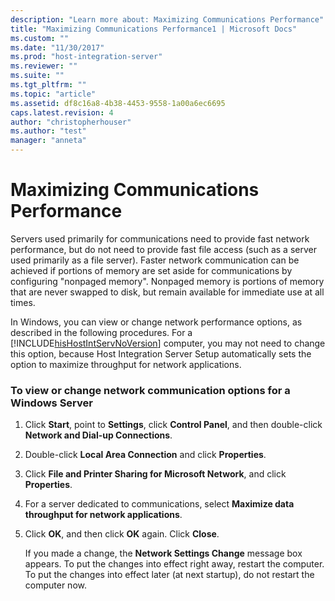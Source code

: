 ```yaml
---
description: "Learn more about: Maximizing Communications Performance"
title: "Maximizing Communications Performance1 | Microsoft Docs"
ms.custom: ""
ms.date: "11/30/2017"
ms.prod: "host-integration-server"
ms.reviewer: ""
ms.suite: ""
ms.tgt_pltfrm: ""
ms.topic: "article"
ms.assetid: df8c16a8-4b38-4453-9558-1a00a6ec6695
caps.latest.revision: 4
author: "christopherhouser"
ms.author: "test"
manager: "anneta"
---
```

# Maximizing Communications Performance
Servers used primarily for communications need to provide fast network performance, but do not need to provide fast file access (such as a server used primarily as a file server). Faster network communication can be achieved if portions of memory are set aside for communications by configuring "nonpaged memory". Nonpaged memory is portions of memory that are never swapped to disk, but remain available for immediate use at all times.  
  
 In Windows, you can view or change network performance options, as described in the following procedures. For a [!INCLUDE[hisHostIntServNoVersion](../includes/hishostintservnoversion-md.md)] computer, you may not need to change this option, because Host Integration Server Setup automatically sets the option to maximize throughput for network applications.  
  
### To view or change network communication options for a Windows Server  
  
1. Click **Start**, point to **Settings**, click **Control Panel**, and then double-click **Network and Dial-up Connections**.  
  
2. Double-click **Local Area Connection** and click **Properties**.  
  
3. Click **File and Printer Sharing for Microsoft Network**, and click **Properties**.  
  
4. For a server dedicated to communications, select **Maximize data throughput for network applications**.  
  
5. Click **OK**, and then click **OK** again. Click **Close**.  
  
   If you made a change, the **Network Settings Change** message box appears. To put the changes into effect right away, restart the computer. To put the changes into effect later (at next startup), do not restart the computer now.
